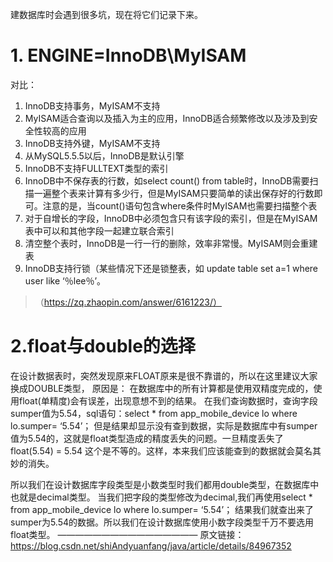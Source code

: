 建数据库时会遇到很多坑，现在将它们记录下来。

# 1. ENGINE=InnoDB\MyISAM
对比：
1. InnoDB支持事务，MyISAM不支持
2. MyISAM适合查询以及插入为主的应用，InnoDB适合频繁修改以及涉及到安全性较高的应用
3. InnoDB支持外键，MyISAM不支持
4. 从MySQL5.5.5以后，InnoDB是默认引擎
5. InnoDB不支持FULLTEXT类型的索引
6. InnoDB中不保存表的行数，如select count() from table时，InnoDB需要扫描一遍整个表来计算有多少行，但是MyISAM只要简单的读出保存好的行数即可。注意的是，当count()语句包含where条件时MyISAM也需要扫描整个表
7. 对于自增长的字段，InnoDB中必须包含只有该字段的索引，但是在MyISAM表中可以和其他字段一起建立联合索引
8. 清空整个表时，InnoDB是一行一行的删除，效率非常慢。MyISAM则会重建表
9. InnoDB支持行锁（某些情况下还是锁整表，如 update table set a=1 where user like ‘％lee％’。
>（https://zq.zhaopin.com/answer/6161223/）

# 2.float与double的选择
在设计数据表时，突然发现原来FLOAT原来是很不靠谱的，所以在这里建议大家换成DOUBLE类型，
原因是：
在数据库中的所有计算都是使用双精度完成的，使用float(单精度)会有误差，出现意想不到的结果。
在我们查询数据时，查询字段sumper值为5.54，sql语句：select * from app_mobile_device lo where lo.sumper= ‘5.54’；
但是结果却显示没有查到数据，实际是数据库中有sumper值为5.54的，这就是float类型造成的精度丢失的问题。一旦精度丢失了
float(5.54) = 5.54 这个是不等的。这样，本来我们应该能查到的数据就会莫名其妙的消失。

所以我们在设计数据库字段类型是小数类型时我们都用double类型，在数据库中也就是decimal类型。
当我们把字段的类型修改为decimal,我们再使用select * from app_mobile_device lo where lo.sumper= ‘5.54’；
结果我们就查出来了sumper为5.54的数据。所以我们在设计数据库使用小数字段类型千万不要选用float类型。
————————————————
原文链接：https://blog.csdn.net/shiAndyuanfang/java/article/details/84967352



# 